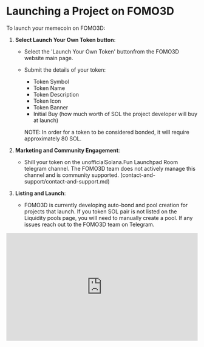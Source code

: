 # Launching a Project on FOMO3D

To launch your memecoin on FOMO3D:

1. **Select Launch Your Own Token button**:
   - Select the 'Launch Your Own Token' buttonfrom the FOMO3D website main page.
   - Submit the details of your token:
     - Token Symbol
     - Token Name
     - Token Description
     - Token Icon
     - Token Banner
     - Initial Buy (how much worth of SOL the project developer will buy at launch)

     NOTE: In order for a token to be considered bonded, it will require approximately 80 SOL.

2. **Marketing and Community Engagement**:
   - Shill your token on the unofficialSolana.Fun Launchpad Room telegram channel. The FOMO3D team does not actively manage this channel and is community supported. (contact-and-support/contact-and-support.md)

3. **Listing and Launch**:
   - FOMO3D is currently developing auto-bond and pool creation for projects that launch. If you token SOL pair is not listed on the Liquidity pools page, you will need to manually create a pool. If any issues reach out to the FOMO3D team on Telegram.

<div style="position: relative; width: 100%; padding-bottom: 56.25%; height: 0;">
    <iframe src="https://www.youtube.com/embed/g8nbpGDAnZc?autoplay=1&rel=0&si=9WVqUdGeaFP-2XAG" title="YouTube video player" frameborder="0" allow="accelerometer; autoplay; clipboard-write; encrypted-media; gyroscope; picture-in-picture; web-share" referrerpolicy="strict-origin-when-cross-origin" allowfullscreen style="position: absolute; top: 0; left: 0; width: 100%; height: 100%;"></iframe>
</div>